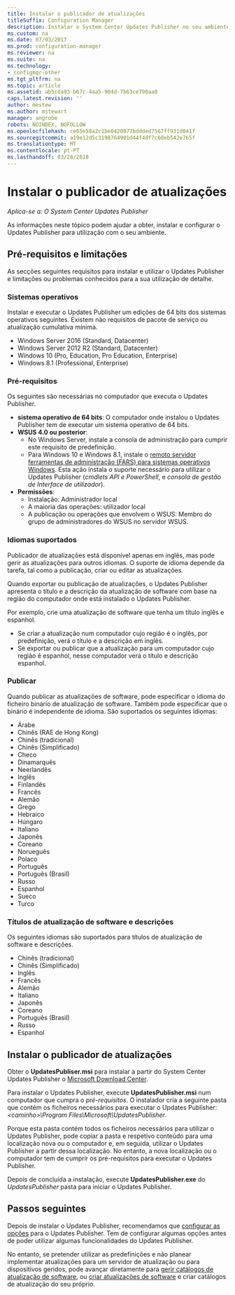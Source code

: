 ```yaml
---
title: Instalar o publicador de atualizações
titleSuffix: Configuration Manager
description: Instalar o System Center Updates Publisher no seu ambiente
ms.custom: na
ms.date: 07/03/2017
ms.prod: configuration-manager
ms.reviewer: na
ms.suite: na
ms.technology:
- configmgr-other
ms.tgt_pltfrm: na
ms.topic: article
ms.assetid: ab5cda93-b67c-4aa5-904d-7b63ce790aa0
caps.latest.revision: ''
author: mestew
ms.author: mstewart
manager: angrobe
robots: NOINDEX, NOFOLLOW
ms.openlocfilehash: ce65e58a2c1be0420077bddded7567ff931d041f
ms.sourcegitcommit: a19e12d5c3198764901d44f4df7c60eb542e765f
ms.translationtype: MT
ms.contentlocale: pt-PT
ms.lasthandoff: 03/28/2018
---
```

# <a name="install-updates-publisher"></a>Instalar o publicador de atualizações

*Aplica-se a: O System Center Updates Publisher*

As informações neste tópico podem ajudar a obter, instalar e configurar o Updates Publisher para utilização com o seu ambiente.


## <a name="prerequisites-and-limitations"></a>Pré-requisitos e limitações
As secções seguintes requisitos para instalar e utilizar o Updates Publisher e limitações ou problemas conhecidos para a sua utilização de detalhe.

### <a name="operating-systems"></a>Sistemas operativos
Instalar e executar o Updates Publisher um edições de 64 bits dos sistemas operativos seguintes. Existem não requisitos de pacote de serviço ou atualização cumulativa mínima.

-   Windows Server 2016 (Standard, Datacenter)
-   Windows Server 2012 R2 (Standard, Datacenter)
-   Windows 10 (Pro, Education, Pro Education, Enterprise)
-   Windows 8.1 (Professional, Enterprise)

### <a name="prerequisites"></a>Pré-requisitos
Os seguintes são necessárias no computador que executa o Updates Publisher.

-   **sistema operativo de 64 bits**: O computador onde instalou o Updates Publisher tem de executar um sistema operativo de 64 bits.
-   **WSUS 4.0 ou posterior**:
    -   No Windows Server, instale a consola de administração para cumprir este requisito de predefinição.
    -   Para Windows 10 e Windows 8.1, instale o [remoto servidor ferramentas de administração (FARS) para sistemas operativos Windows](https://support.microsoft.com/help/2693643/remote-server-administration-tools-rsat-for-windows-operating-systems). Esta ação instala o suporte necessário para utilizar o Updates Publisher (*cmdlets API e PowerShell*, e *consola de gestão de Interface de utilizador*).
-   **Permissões**:
    -   Instalação: Administrador local
    -   A maioria das operações: utilizador local
    -   A publicação ou operações que envolvem o WSUS: Membro do grupo de administradores do WSUS no servidor WSUS.

### <a name="supported-languages"></a>Idiomas suportados
Publicador de atualizações está disponível apenas em inglês, mas pode gerir as atualizações para outros idiomas. O suporte de idioma depende da tarefa, tal como a publicação, criar ou editar as atualizações.

Quando exportar ou publicação de atualizações, o Updates Publisher apresenta o título e a descrição da atualização de software com base na região do computador onde está instalado o Updates Publisher.

Por exemplo, crie uma atualização de software que tenha um título inglês e espanhol.

-   Se criar a atualização num computador cujo região é o inglês, por predefinição, verá o título e a descrição em inglês.
-   Se exportar ou publicar que a atualização para um computador cujo região é espanhol, nesse computador verá o título e descrição espanhol.

### <a name="publishing"></a>Publicar
Quando publicar as atualizações de software, pode especificar o idioma do ficheiro binário de atualização de software. Também pode especificar que o binário é independente de idioma. São suportados os seguintes idiomas:

-   Árabe
-   Chinês (RAE de Hong Kong)
-   Chinês (tradicional)
-   Chinês (Simplificado)
-   Checo
-   Dinamarquês
-   Neerlandês
-   Inglês
-   Finlandês
-   Francês
-   Alemão
-   Grego
-   Hebraico
-   Húngaro
-   Italiano
-   Japonês
-   Coreano
-   Norueguês
-   Polaco
-   Português
-   Português (Brasil)
-   Russo
-   Espanhol
-   Sueco
-   Turco

### <a name="software-update-titles-and-descriptions"></a>Títulos de atualização de software e descrições
Os seguintes idiomas são suportados para títulos de atualização de software e descrições.

-   Chinês (tradicional)
-   Chinês (Simplificado)
-   Inglês
-   Francês
-   Alemão
-   Italiano
-   Japonês
-   Coreano
-   Português (Brasil)
-   Russo
-   Espanhol



## <a name="install-updates-publisher"></a>Instalar o publicador de atualizações
Obter o **UpdatesPubliser.msi** para instalar a partir do System Center Updates Publisher o [Microsoft Download Center](https://www.microsoft.com/download/details.aspx?id=55543).

Para instalar o Updates Publisher, execute **UpdatesPublisher.msi** num computador que cumpra o *pré-requisitos*. O instalador cria a seguinte pasta que contém os ficheiros necessários para executar o Updates Publisher:  *&lt;caminho&gt;\Program Files\Microsoft\UpdatesPublisher*.

Porque esta pasta contém todos os ficheiros necessários para utilizar o Updates Publisher, pode copiar a pasta e respetivo conteúdo para uma localização nova ou o computador e, em seguida, utilizar o Updates Publisher a partir dessa localização. No entanto, a nova localização ou o computador tem de cumprir os pré-requisitos para executar o Updates Publisher.

Depois de concluída a instalação, execute **UpdatesPublisher.exe** do *UpdatesPublisher* pasta para iniciar o Updates Publisher.

## <a name="next-steps"></a>Passos seguintes
 Depois de instalar o Updates Publisher, recomendamos que [configurar as opções](updates-publisher-options.md) para o Updates Publisher. Tem de configurar algumas opções antes de poder utilizar algumas funcionalidades do Updates Publisher.

 No entanto, se pretender utilizar as predefinições e não planear implementar atualizações para um servidor de atualização ou para dispositivos geridos, pode avançar diretamente para [gerir catálogos de atualização de software](updates-publisher-catalogs.md), ou [criar atualizações de software](create-updates-with-updates-publisher.md) e criar catálogos de atualização do seu próprio.

